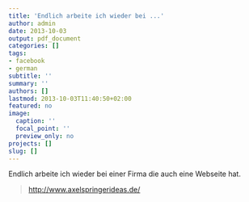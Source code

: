 ```yaml
---
title: 'Endlich arbeite ich wieder bei ...'
author: admin
date: 2013-10-03
output: pdf_document
categories: []
tags:
- facebook
- german
subtitle: ''
summary: ''
authors: []
lastmod: 2013-10-03T11:40:50+02:00
featured: no
image:
  caption: ''
  focal_point: ''
  preview_only: no
projects: []
slug: []
---
```

Endlich arbeite ich wieder bei einer Firma die auch eine Webseite hat.
> http://www.axelspringerideas.de/

